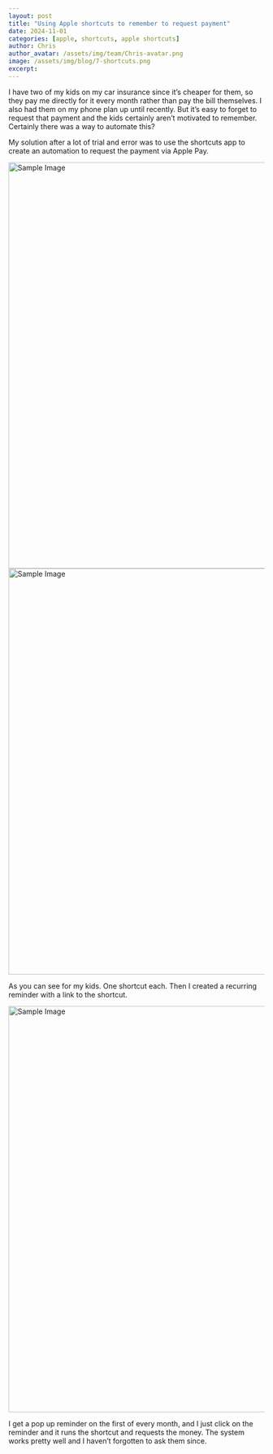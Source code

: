 ```yaml
---
layout: post
title: "Using Apple shortcuts to remember to request payment"
date: 2024-11-01
categories: [apple, shortcuts, apple shortcuts]
author: Chris
author_avatar: /assets/img/team/Chris-avatar.png
image: /assets/img/blog/7-shortcuts.png
excerpt:
---
```


I have two of my kids on my car insurance since it’s cheaper for them, so they pay
me directly for it every month rather than pay the bill themselves. I also had them
on my phone plan up until recently. But it’s easy to forget to request that payment
and the kids certainly aren’t motivated to remember. Certainly there was a way to
automate this?

My solution after a lot of trial and error was to use the shortcuts app to create an
automation to request the payment via Apple Pay.

<img src="{{ site.baseurl }}/assets/img/blog/shortcuts/image.png" alt="Sample Image" title="Optional Title" width="800">

<img src="{{ site.baseurl }}/assets/img/blog/shortcuts/image-1.png" alt="Sample Image" title="Optional Title" width="800">

As you can see for my kids. One shortcut each. Then I created a recurring
reminder with a link to the shortcut. 

<img src="{{ site.baseurl }}/assets/img/blog/shortcuts/image-2.png" alt="Sample Image" title="Optional Title" width="800">

I get a pop up reminder on the first of every month, and I just click on the reminder
and it runs the shortcut and requests the money. The system works pretty well and
I haven’t forgotten to ask them since. 